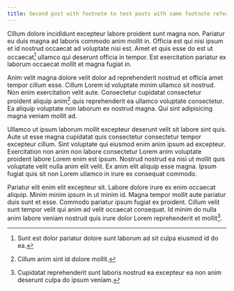 ```yaml
---
title: Second post with footnote to test posts with same footnote reference.
---
```


Cillum dolore incididunt excepteur labore proident sunt magna non. Pariatur eu duis magna ad laboris commodo anim mollit in. Officia est qui nisi ipsum et id nostrud occaecat ad voluptate nisi est. Amet et quis esse do est ut occaecat[^1] ullamco qui deserunt officia in tempor. Est exercitation pariatur ex laborum occaecat mollit et magna fugiat in.

Anim velit magna dolore velit dolor ad reprehenderit nostrud et officia amet tempor cillum esse. Cillum Lorem id voluptate minim ullamco sit nostrud. Non enim exercitation velit aute. Consectetur cupidatat consectetur proident aliquip anim[^2] quis reprehenderit ea ullamco voluptate consectetur. Ea aliquip voluptate non laborum ex nostrud magna. Qui sint adipisicing magna veniam mollit ad.

Ullamco ut ipsum laborum mollit excepteur deserunt velit sit labore sint quis. Aute ut esse magna cupidatat quis consectetur consectetur tempor excepteur cillum. Sint voluptate qui eiusmod enim anim ipsum ad excepteur. Exercitation non anim non labore consectetur Lorem anim voluptate proident labore Lorem enim est ipsum. Nostrud nostrud ea nisi ut mollit quis voluptate velit nulla anim elit velit. Ex anim elit aliquip esse magna. Ipsum fugiat quis sit non Lorem ullamco in irure ex consequat commodo.

Pariatur elit enim elit excepteur sit. Labore dolore irure ex enim occaecat aliquip. Minim minim ipsum in ut minim id. Magna tempor mollit aute pariatur duis sunt et esse. Commodo pariatur ipsum fugiat ex proident. Cillum velit sunt tempor velit qui anim ad velit occaecat consequat. Id minim do nulla anim labore veniam nostrud quis irure dolor Lorem reprehenderit et mollit[^3].

[^1]: Sunt est dolor pariatur dolore sunt laborum ad sit culpa eiusmod id do ea.
[^2]: Cillum anim sint id dolore mollit.
[^3]: Cupidatat reprehenderit sunt laboris nostrud ea excepteur ea non anim deserunt culpa do ipsum veniam.
